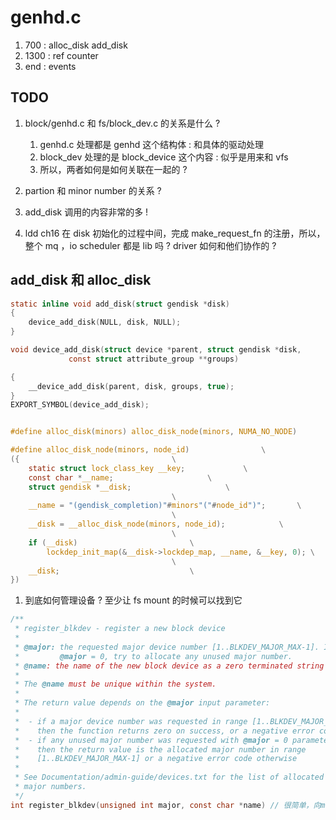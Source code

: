 # genhd.c

1. 700 :  alloc_disk add_disk 
2. 1300 : ref counter
3. end : events


## TODO 
1. block/genhd.c 和 fs/block_dev.c 的关系是什么 ?
    1. genhd.c 处理都是 genhd 这个结构体 : 和具体的驱动处理
    2. block_dev 处理的是 block_device 这个内容 : 似乎是用来和 vfs 
    3. 所以，两者如何是如何关联在一起的 ?

2. partion 和 minor number 的关系 ?
3. add_disk 调用的内容非常的多 !
4. ldd ch16 在 disk 初始化的过程中间，完成 make_request_fn 的注册，所以，整个 mq ，io scheduler 都是 lib 吗 ? driver 如何和他们协作的 ?

## add_disk 和 alloc_disk 

```c
static inline void add_disk(struct gendisk *disk)
{
	device_add_disk(NULL, disk, NULL);
}

void device_add_disk(struct device *parent, struct gendisk *disk,
		     const struct attribute_group **groups)

{
	__device_add_disk(parent, disk, groups, true);
}
EXPORT_SYMBOL(device_add_disk);


#define alloc_disk(minors) alloc_disk_node(minors, NUMA_NO_NODE)

#define alloc_disk_node(minors, node_id)				\
({									\
	static struct lock_class_key __key;				\
	const char *__name;						\
	struct gendisk *__disk;						\
									\
	__name = "(gendisk_completion)"#minors"("#node_id")";		\
									\
	__disk = __alloc_disk_node(minors, node_id);			\
									\
	if (__disk)							\
		lockdep_init_map(&__disk->lockdep_map, __name, &__key, 0); \
									\
	__disk;								\
})
```


1. 到底如何管理设备 ? 至少让 fs mount 的时候可以找到它 

```c
/**
 * register_blkdev - register a new block device
 *
 * @major: the requested major device number [1..BLKDEV_MAJOR_MAX-1]. If
 *         @major = 0, try to allocate any unused major number.
 * @name: the name of the new block device as a zero terminated string
 *
 * The @name must be unique within the system.
 *
 * The return value depends on the @major input parameter:
 *
 *  - if a major device number was requested in range [1..BLKDEV_MAJOR_MAX-1]
 *    then the function returns zero on success, or a negative error code
 *  - if any unused major number was requested with @major = 0 parameter
 *    then the return value is the allocated major number in range
 *    [1..BLKDEV_MAJOR_MAX-1] or a negative error code otherwise
 *
 * See Documentation/admin-guide/devices.txt for the list of allocated
 * major numbers.
 */
int register_blkdev(unsigned int major, const char *name) // 很简单，向major_names 中间注册即可发
```


